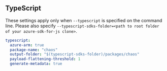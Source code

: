## TypeScript

These settings apply only when `--typescript` is specified on the command line.
Please also specify `--typescript-sdks-folder=<path to root folder of your azure-sdk-for-js clone>`.

```yaml $(typescript)
typescript:
  azure-arm: true
  package-name: "chaos"
  output-folder: "$(typescript-sdks-folder)/packages/chaos"
  payload-flattening-threshold: 1
  generate-metadata: true
```
